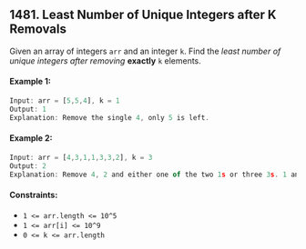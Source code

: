 ## 1481. Least Number of Unique Integers after K Removals

Given an array of integers `arr` and an integer `k`. Find the _least number of unique integers after removing_ **exactly** `k` elements.

#### Example 1:
```js
Input: arr = [5,5,4], k = 1
Output: 1
Explanation: Remove the single 4, only 5 is left.
```
#### Example 2:
```js
Input: arr = [4,3,1,1,3,3,2], k = 3
Output: 2
Explanation: Remove 4, 2 and either one of the two 1s or three 3s. 1 and 3 will be left.
```

#### Constraints:

- `1 <= arr.length <= 10^5`
- `1 <= arr[i] <= 10^9`
- `0 <= k <= arr.length`
